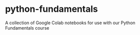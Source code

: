 # python-fundamentals
A collection of Google Colab notebooks for use with our Python Fundamentals course
